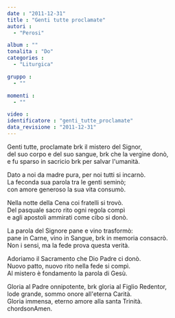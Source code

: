 ```yaml
---
date : "2011-12-31"
title : "Genti tutte proclamate"
autori : 
  - "Perosi"

album : ""
tonalita : "Do"
categories : 
  - "Liturgica"

gruppo : 
  - ""

momenti : 
  - ""

video : 
identificatore : "genti_tutte_proclamate"
data_revisione : "2011-12-31"
---
```

  
  
  
  
Genti tutte, proclamate brk il mistero del Signor,  
del suo corpo e del suo sangue, brk che la vergine donò,  
e fu sparso in sacricio brk per salvar l'umanità.  
  
  
  
  
Dato a noi da madre pura, per noi tutti si incarnò.  
La feconda sua parola tra le genti seminò;  
con amore generoso la sua vita consumò.  
  
  
  
  
Nella notte della Cena coi fratelli si trovò.  
Del pasquale sacro rito ogni regola compì  
e agli apostoli ammirati come cibo si donò.  
  
  
  
  
La parola del Signore pane e vino trasformò:  
pane in Carne, vino in Sangue, brk in memoria consacrò.  
Non i sensi, ma la fede prova questa verità.  
  
  
  
  
Adoriamo il Sacramento che Dio Padre ci donò.  
Nuovo patto, nuovo rito nella fede si compì.  
Al mistero è fondamento la parola di Gesù.  
  
  
  
  
Gloria al Padre onnipotente, brk gloria al Figlio Redentor,  
lode grande, sommo onore all'eterna Carità.  
Gloria immensa, eterno amore alla santa Trinità.   
chordsonAmen.   
  
  
  
  
